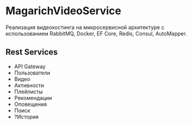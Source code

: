 # MagarichVideoService
Реализация видеохостинга на микросервисной архитектуре с использованием RabbitMQ, Docker, EF Core, Redis, Consul, AutoMapper.
## Rest Services
* API Gateway
* Пользователи
* Видео
* Активности
* Плейлисты
* Рекомендации
* Оповещения
* Поиск
* ?Иcтория
